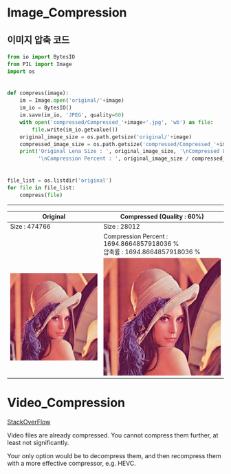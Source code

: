 # Image_Compression
## 이미지 압축 코드
```python
from io import BytesIO
from PIL import Image
import os


def compress(image):
    im = Image.open('original/'+image)
    im_io = BytesIO()
    im.save(im_io, 'JPEG', quality=60)
    with open('compressed/Compressed_'+image+'.jpg', 'wb') as file:
        file.write(im_io.getvalue())
    original_image_size = os.path.getsize('original/'+image)
    compressed_image_size = os.path.getsize('compressed/Compressed_'+image+'.jpg')
    print('Original Lena Size : ', original_image_size, '\nCompressed Lena Size : ', compressed_image_size,
          '\nCompression Percent : ', original_image_size / compressed_image_size * 100, '%')


file_list = os.listdir('original')
for file in file_list:
    compress(file)
```
---
|Original|Compressed (Quality : 60%)|
|---|---|
|Size : 474766| Size : 28012|
||Compression Percent :  1694.8664857918036 % <br> 압축률 : 1694.8664857918036 %|
|![Orignal](original/lena.png)|![Compressed](compressed/Compressed_lena.png.jpg)|
# Video_Compression
[StackOverFlow](https://stackoverflow.com/questions/67629703/compressing-a-video-file-in-python-with-the-standard-library)

Video files are already compressed. You cannot compress them further, at least not significantly.

Your only option would be to decompress them, and then recompress them with a more effective compressor, e.g. HEVC.
